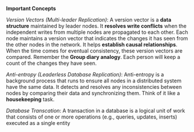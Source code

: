 **Important Concepts**

*Version Vectors (Multi-leader Replication)*: A version vector is a **data structure** maintained by leader nodes. It **resolves write conflicts** when the independent writes from multiple nodes are propagated to each other. Each node maintains a version vector that indicates the changes it has seen from the other nodes in the network. It helps **establish causal relationships**. When the time comes for eventual consistency, these version vectors are compared. Remember the **Group diary analogy**. Each person will keep a count of the changes they have seen.

*Anti-entropy (Leaderless Database Replication)*: Anti-entropy is a background process that runs to ensure all nodes in a distributed system have the same data. It detects and resolves any inconsistencies between nodes by comparing their data and synchronizing them. Think of it like a **housekeeping** task.

*Database Transcation*: A transaction in a database is a logical unit of work that consists of one or more operations (e.g., queries, updates, inserts) executed as a single entity

